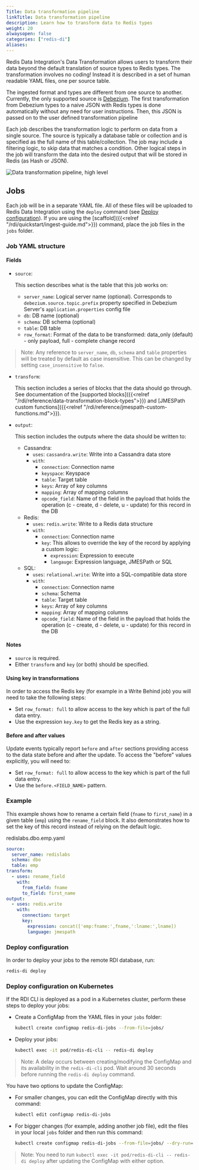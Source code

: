 ```yaml
---
Title: Data transformation pipeline
linkTitle: Data transformation pipeline
description: Learn how to transform data to Redis types
weight: 20
alwaysopen: false
categories: ["redis-di"]
aliases: 
---
```


Redis Data Integration's Data Transformation allows users to transform their data beyond the default translation of source types to Redis types. The transformation involves no coding! Instead it is described in a set of human readable YAML files, one per source table.

The ingested format and types are different from one source to another. Currently, the only supported source is [Debezium](https://debezium.io/). The first transformation from Debezium types to a naive JSON with Redis types is done automatically without any need for user instructions. Then, this JSON is passed on to the user defined transformation pipeline

Each job describes the transformation logic to perform on data from a single source. The source is typically a database table or collection and is specified as the full name of this table/collection. The job may include a filtering logic, to skip data that matches a condition. Other logical steps in the job will transform the data into the desired output that will be stored in Redis (as Hash or JSON).

![Data transformation pipeline, high level](/images/rdi/data-transformation-pipeline.png)

## Jobs

Each job will be in a separate YAML file. All of these files will be uploaded to Redis Data Integration using the `deploy` command (see [Deploy configuration](#deploy-configuration)). If you are using the [scaffold]({{<relref "/rdi/quickstart/ingest-guide.md">}}) command, place the job files in the `jobs` folder.

### Job YAML structure

#### Fields

- `source`:

  This section describes what is the table that this job works on:

  - `server_name`: Logical server name (optional). Corresponds to `debezium.source.topic.prefix` property specified in Debezium Server's `application.properties` config file
  - `db`: DB name (optional)
  - `schema`: DB schema (optional)
  - `table`: DB table
  - `row_format`: Format of the data to be transformed: data_only (default) - only payload, full - complete change record

> Note: Any reference to `server_name`, `db`, `schema` and `table` properties will be treated by default as case insensitive. This can be changed by setting `case_insensitive` to `false`.

- `transform`:

  This section includes a series of blocks that the data should go through.
  See documentation of the [supported blocks]({{<relref "/rdi/reference/data-transformation-block-types">}}) and [JMESPath custom functions]({{<relref "/rdi/reference/jmespath-custom-functions.md">}}).

- `output`:

  This section includes the outputs where the data should be written to:

  - Cassandra:
    - `uses`: `cassandra.write`: Write into a Cassandra data store
    - `with`:
      - `connection`: Connection name
      - `keyspace`: Keyspace
      - `table`: Target table
      - `keys`: Array of key columns
      - `mapping`: Array of mapping columns
      - `opcode_field`: Name of the field in the payload that holds the operation (c - create, d - delete, u - update) for this record in the DB
  - Redis:
    - `uses`: `redis.write`: Write to a Redis data structure
    - `with`:
      - `connection`: Connection name
      - `key`: This allows to override the key of the record by applying a custom logic:
        - `expression`: Expression to execute
        - `langauge`: Expression language, JMESPath or SQL
  - SQL:
    - `uses`: `relational.write`: Write into a SQL-compatible data store
    - `with`:
      - `connection`: Connection name
      - `schema`: Schema
      - `table`: Target table
      - `keys`: Array of key columns
      - `mapping`: Array of mapping columns
      - `opcode_field`: Name of the field in the payload that holds the operation (c - create, d - delete, u - update) for this record in the DB

#### Notes

- `source` is required.
- Either `transform` and `key` (or both) should be specified.

#### Using key in transformations

In order to access the Redis key (for example in a Write Behind job) you will need to take the following steps:

- Set `row_format: full` to allow access to the key which is part of the full data entry.
- Use the expression `key.key` to get the Redis key as a string.

#### Before and after values

Update events typically report `before` and `after` sections providing access to the data state before and after the update. 
To access the "before" values explicitly, you will need to:

- Set `row_format: full` to allow access to the key which is part of the full data entry.
- Use the `before.<FIELD_NAME>` pattern.

### Example

This example shows how to rename a certain field (`fname` to `first_name`) in a given table (`emp`) using the `rename_field` block. It also demonstrates how to set the key of this record instead of relying on the default logic.

redislabs.dbo.emp.yaml

```yaml
source:
  server_name: redislabs
  schema: dbo
  table: emp
transform:
  - uses: rename_field
    with:
      from_field: fname
      to_field: first_name
output:
  - uses: redis.write
    with:
      connection: target
      key:
        expression: concat(['emp:fname:',fname,':lname:',lname])
        language: jmespath
```

### Deploy configuration

In order to deploy your jobs to the remote RDI database, run:

```bash
redis-di deploy
```

### Deploy configuration on Kubernetes

If the RDI CLI is deployed as a pod in a Kubernetes cluster, perform these steps to deploy your jobs:

- Create a ConfigMap from the YAML files in your `jobs` folder:

  ```bash
  kubectl create configmap redis-di-jobs --from-file=jobs/
  ```

- Deploy your jobs:

  ```bash
  kubectl exec -it pod/redis-di-cli -- redis-di deploy
  ```

> Note: A delay occurs between creating/modifying the ConfigMap and its availability in the `redis-di-cli` pod. Wait around 30 seconds before running the `redis-di deploy` command.

You have two options to update the ConfigMap:

- For smaller changes, you can edit the ConfigMap directly with this command:

  ```bash
  kubectl edit configmap redis-di-jobs
  ```

- For bigger changes (for example, adding another job file), edit the files in your local `jobs` folder and then run this command:

  ```bash
  kubectl create configmap redis-di-jobs --from-file=jobs/ --dry-run=client -o yaml | kubectl apply -f -
  ```

> Note: You need to run `kubectl exec -it pod/redis-di-cli -- redis-di deploy` after updating the ConfigMap with either option.